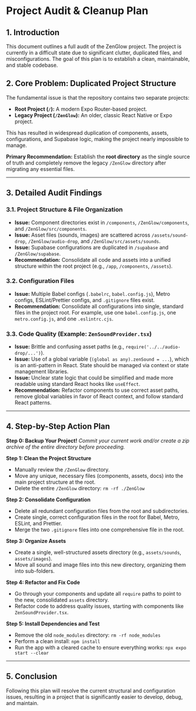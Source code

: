 # Project Audit & Cleanup Plan

## 1. Introduction

This document outlines a full audit of the ZenGlow project. The project is currently in a difficult state due to significant clutter, duplicated files, and misconfigurations. The goal of this plan is to establish a clean, maintainable, and stable codebase.

## 2. Core Problem: Duplicated Project Structure

The fundamental issue is that the repository contains two separate projects:

*   **Root Project (`/`):** A modern Expo Router-based project.
*   **Legacy Project (`/ZenGlow`):** An older, classic React Native or Expo project.

This has resulted in widespread duplication of components, assets, configurations, and Supabase logic, making the project nearly impossible to manage.

**Primary Recommendation:** Establish the **root directory** as the single source of truth and completely remove the legacy `/ZenGlow` directory after migrating any essential files.

---

## 3. Detailed Audit Findings

### 3.1. Project Structure & File Organization

*   **Issue:** Component directories exist in `/components`, `/ZenGlow/components`, and `/ZenGlow/src/components`.
*   **Issue:** Asset files (sounds, images) are scattered across `/assets/sound-drop`, `/ZenGlow/audio-drop`, and `/ZenGlow/src/assets/sounds`.
*   **Issue:** Supabase configurations are duplicated in `/supabase` and `/ZenGlow/supabase`.
*   **Recommendation:** Consolidate all code and assets into a unified structure within the root project (e.g., `/app`, `/components`, `/assets`).

### 3.2. Configuration Files

*   **Issue:** Multiple Babel configs (`.babelrc`, `babel.config.js`), Metro configs, ESLint/Prettier configs, and `.gitignore` files exist.
*   **Recommendation:** Consolidate all configurations into single, standard files in the project root. For example, use one `babel.config.js`, one `metro.config.js`, and one `.eslintrc.cjs`.

### 3.3. Code Quality (Example: `ZenSoundProvider.tsx`)

*   **Issue:** Brittle and confusing asset paths (e.g., `require('../../audio-drop/...')`).
*   **Issue:** Use of a global variable (`(global as any).zenSound = ...`), which is an anti-pattern in React. State should be managed via context or state management libraries.
*   **Issue:** Unclear state logic that could be simplified and made more readable using standard React hooks like `useEffect`.
*   **Recommendation:** Refactor components to use correct asset paths, remove global variables in favor of React context, and follow standard React patterns.

---

## 4. Step-by-Step Action Plan

**Step 0: Backup Your Project!**
*Commit your current work and/or create a zip archive of the entire directory before proceeding.*

**Step 1: Clean the Project Structure**
*   Manually review the `/ZenGlow` directory.
*   Move any unique, necessary files (components, assets, docs) into the main project structure at the root.
*   Delete the entire `/ZenGlow` directory: `rm -rf ./ZenGlow`

**Step 2: Consolidate Configuration**
*   Delete all redundant configuration files from the root and subdirectories.
*   Create single, correct configuration files in the root for Babel, Metro, ESLint, and Prettier.
*   Merge the two `.gitignore` files into one comprehensive file in the root.

**Step 3: Organize Assets**
*   Create a single, well-structured assets directory (e.g., `assets/sounds`, `assets/images`).
*   Move all sound and image files into this new directory, organizing them into sub-folders.

**Step 4: Refactor and Fix Code**
*   Go through your components and update all `require` paths to point to the new, consolidated `assets` directory.
*   Refactor code to address quality issues, starting with components like `ZenSoundProvider.tsx`.

**Step 5: Install Dependencies and Test**
*   Remove the old `node_modules` directory: `rm -rf node_modules`
*   Perform a clean install: `npm install`
*   Run the app with a cleared cache to ensure everything works: `npx expo start --clear`

---

## 5. Conclusion

Following this plan will resolve the current structural and configuration issues, resulting in a project that is significantly easier to develop, debug, and maintain.
